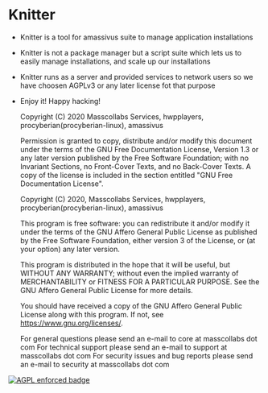 # Knitter

* Knitter is a tool for amassivus suite to manage application installations
* Knitter is not a package manager but a script suite which lets us to easily manage installations, and scale up our installations 
* Knitter runs as a server and provided services to network users so we have choosen AGPLv3 or any later license fot that purpose
* Enjoy it! Happy hacking!

    Copyright (C)  2020  Masscollabs Services, hwpplayers, procyberian(procyberian-linux), amassivus

    Permission is granted to copy, distribute and/or modify this document
    under the terms of the GNU Free Documentation License, Version 1.3
    or any later version published by the Free Software Foundation;
    with no Invariant Sections, no Front-Cover Texts, and no Back-Cover Texts.
    A copy of the license is included in the section entitled "GNU
    Free Documentation License".

	
   	Copyright (C) 2020,  Masscollabs Services, hwpplayers, procyberian(procyberian-linux), amassivus

    This program is free software: you can redistribute it and/or modify
    it under the terms of the GNU Affero General Public License as published
    by the Free Software Foundation, either version 3 of the License, or
    (at your option) any later version.

    This program is distributed in the hope that it will be useful,
    but WITHOUT ANY WARRANTY; without even the implied warranty of
    MERCHANTABILITY or FITNESS FOR A PARTICULAR PURPOSE.  See the
    GNU Affero General Public License for more details.

    You should have received a copy of the GNU Affero General Public License
    along with this program.  If not, see <https://www.gnu.org/licenses/>.

    For general questions please send an e-mail to core at masscollabs dot com
    For technical support please send an e-mail to support at masscollabs dot com
    For security issues and bug reports please send an e-mail to security at masscollabs dot com

[![AGPL enforced badge](https://img.shields.io/badge/AGPL-enforced-blue.svg "This project enforces the GPL.")](https://gplenforced.org)


